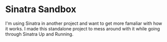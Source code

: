 # Sinatra Sandbox
I'm using Sinatra in another project and want to get more famaliar with how it works. I made this standalone project to mess around with it while going through Sinatra Up and Running.
